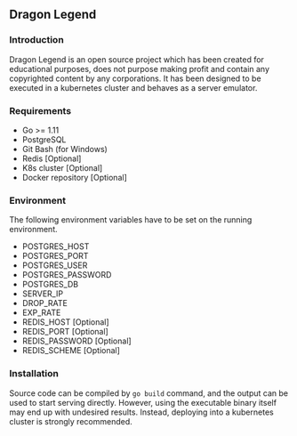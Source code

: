 ## Dragon Legend
### Introduction
Dragon Legend is an open source project which has been created for educational purposes, does not purpose making profit and contain any copyrighted content by any corporations. It has been designed to be executed in a kubernetes cluster and behaves as a server emulator.

### Requirements
* Go >= 1.11
* PostgreSQL
* Git Bash (for Windows)
* Redis [Optional]
* K8s cluster [Optional]
* Docker repository [Optional]

### Environment
The following environment variables have to be set on the running environment.

* POSTGRES_HOST
* POSTGRES_PORT
* POSTGRES_USER
* POSTGRES_PASSWORD
* POSTGRES_DB
* SERVER_IP
* DROP_RATE
* EXP_RATE
* REDIS_HOST [Optional]
* REDIS_PORT [Optional]
* REDIS_PASSWORD [Optional]
* REDIS_SCHEME [Optional]

### Installation
Source code can be compiled by `go build` command, and the output can be used to start serving directly. However, using the executable binary itself may end up with undesired results. Instead, deploying into a kubernetes cluster is strongly recommended.
